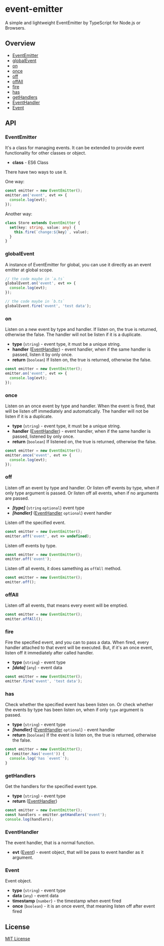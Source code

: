 # event-emitter

A simple and lightweight EventEmitter by TypeScript for Node.js or Browsers.

## Overview

- [EventEmitter](#eventemitter)
- [globalEvent](#globalevent)
- [on](#on)
- [once](#once)
- [off](#off)
- [offAll](#offall)
- [fire](#fire)
- [has](#has)
- [getHandlers](#gethandlers)
- [EventHandler](#eventhandler)
- [Event](#event)

## API

### EventEmitter

It's a class for managing events. It can be extended to provide event functionality for other classes or object.

- **class** - ES6 Class

There have two ways to use it.

One way:

```typescript
const emitter = new EventEmitter();
emitter.on('event', evt => {
  console.log(evt);
});
```

Another way:

```typescript
class Store extends EventEmitter {
  set(key: string, value: any) {
    this.fire(`change:${key}`, value);
  }
}
```

### globalEvent

A instance of EventEmitter for global, you can use it directly as an event emitter at global scope.

```typescript
// the code maybe in `a.ts`
globalEvent.on('event', evt => {
  console.log(evt);
});
```

```typescript
// the code maybe in `b.ts`
globalEvent.fire('event', 'test data');
```

### on

Listen on a new event by type and handler. If listen on, the true is returned, otherwise the false.
The handler will not be listen if it is a duplicate.

- **type** (`string`) - event type, it must be a unique string.
- **handler** ([EventHandler](#eventhandler)) - event handler, when if the same handler is passed, listen it by only once.
- **return** (`boolean`) If listen on, the true is returned, otherwise the false.

```typescript
const emitter = new EventEmitter();
emitter.on('event', evt => {
  console.log(evt);
});
```

### once

Listen on an once event by type and handler. When the event is fired, that will be listen off immediately and automatically.
The handler will not be listen if it is a duplicate.

- **type** (`string`) - event type, it must be a unique string.
- **handler** ([EventHandler](#eventhandler)) - event handler, when if the same handler is passed, listened by only once.
- **return** (`boolean`) If listened on, the true is returned, otherwise the false.

```typescript
const emitter = new EventEmitter();
emitter.once('event', evt => {
  console.log(evt);
});
```

### off

Listen off an event by type and handler.
Or listen off events by type, when if only type argument is passed.
Or listen off all events, when if no arguments are passed.

- _**[type]**_ (`string` `optional`) event type
- _**[handler]**_ ([EventHandler](#eventhandler) `optional`) event handler

Listen off the specified event.

```typescript
const emitter = new EventEmitter();
emitter.off('event', evt => undefined);
```

Listen off events by type.

```typescript
const emitter = new EventEmitter();
emitter.off('event');
```

Listen off all events, it does samething as `offAll` method.

```typescript
const emitter = new EventEmitter();
emitter.off();
```

### offAll

Listen off all events, that means every event will be emptied.

```typescript
const emitter = new EventEmitter();
emitter.offAll();
```

### fire

Fire the specified event, and you can to pass a data. When fired, every handler attached to that event will be executed.
But, if it's an once event, listen off it immediately after called handler.

- **type** (`string`) - event type
- _**[data]**_ (`any`) - event data

```typescript
const emitter = new EventEmitter();
emitter.fire('event', 'test data');
```

### has

Check whether the specified event has been listen on.
Or check whether the events by type has been listen on, when if only `type` argument is passed.

- **type** (`string`) - event type
- _**[handler]**_ ([EventHandler](#eventhandler) `optional`) - event handler
- **return** (`boolean`) If the event is listen on, the true is returned, otherwise the false.

```typescript
const emitter = new EventEmitter();
if (emitter.has('event')) {
  console.log('has `event`');
}
```

### getHandlers

Get the handlers for the specified event type.

- **type** (`string`) - event type
- **return** ([EventHandler](#eventhandler))

```typescript
const emitter = new EventEmitter();
const handlers = emitter.getHandlers('event');
console.log(handlers);
```

### EventHandler

The event handler, that is a normal function.

- **evt** ([Event](#event)) - event object, that will be pass to event handler as it argument.

### Event

Event object.

- **type** (`string`) - event type
- **data** (`any`) - event data
- **timestamp** (`number`) - the timestamp when event fired
- **once** (`boolean`) - it is an once event, that meaning listen off after event fired

## License

[MIT License](LICENSE)
